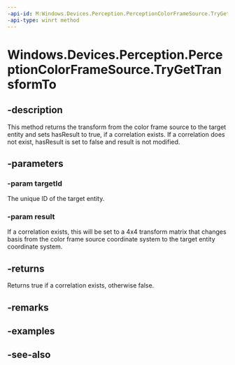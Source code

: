 ```yaml
---
-api-id: M:Windows.Devices.Perception.PerceptionColorFrameSource.TryGetTransformTo(System.String,Windows.Foundation.Numerics.Matrix4x4@)
-api-type: winrt method
---
```


<!-- Method syntax
public bool TryGetTransformTo(System.String targetId, Windows.Foundation.Numerics.Matrix4x4 result)
-->

# Windows.Devices.Perception.PerceptionColorFrameSource.TryGetTransformTo

## -description
This method returns the transform from the color frame source to the target entity and sets hasResult to true, if a correlation exists. If a correlation does not exist, hasResult is set to false and result is not modified.

## -parameters
### -param targetId
The unique ID of the target entity.

### -param result
If a correlation exists, this will be set to a 4x4 transform matrix that changes basis from the color frame source coordinate system to the target entity coordinate system.

## -returns
Returns true if a correlation exists, otherwise false.

## -remarks

## -examples

## -see-also
